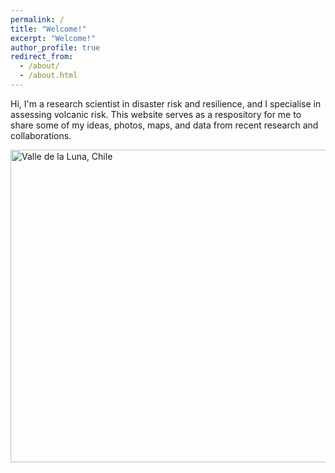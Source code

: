 ```yaml
---
permalink: /
title: "Welcome!"
excerpt: "Welcome!"
author_profile: true
redirect_from: 
  - /about/
  - /about.html
---
```


Hi, I'm a research scientist in disaster risk and resilience, and I specialise in assessing volcanic risk. This website serves as a respository for me to share some of my ideas, photos, maps, and data from recent research and collaborations.

<img src="https://lh3.googleusercontent.com/8f1D_yK2ZoV5ujJGATFaLB9j94CpMOKqZPEcOF6ikb8qAKr1JkW5Eo-284MxV2pSs2rHip7GPEgevjn6Lp6OEg9WfjSdwlscak8Qgy2JlekV7cdew8de_R6BnsJvLU5NxPdC0IdzF4C4jAKjwQQDcs3U9CmejEWswWtkDdRwaLtTiYMzrUBOXLqTcCYqWeMiJoOaBsAF_Ia1hE-OmnZLc7AuCFuA5p29Pdy1EJZh2jlOj0KRs2WTSMX9fzZJUvsf94BkymaGhj2Ev-nRUn3Pl2c5ng8fBX2olvKSInFBqCz8m7fzghm1NGiegu-G1Oy_pk9msyXR9db3ExSzFNzGQ8m2YYrJ5xiVypSVWy0EHD3wHSKAHYp8yPVf64-wDmgHlMSkw1lpZlExoxM4INmBQUExUFBM4ZkaM9Z52GRyryxfIWgQuGj03IwiP6Q1lKsHmFYfojwiB50l2J7cB8MRlf5d5ZX9l81TBnuCxq6pnIh4o-czefTVdVNAL6cCTxgR7GYaqTTXpBLzNe8a1UKBk-6XBWXNM_mMjQfdkBnryx1TtSfeTeRy_hvRP9rav0-dLV7X7x2UB9PkQX7iBNCPz-y1YFzwDnM9WombDZEyZpUQvlLeIMaS3W4ZqzZRutLA7hmB9rTzlSJkMMPbfSDfiKtvF4uA6Vl5_LD4VByPitFHo-_timz8LbM=w1204-h903-no" alt="Valle de la Luna, Chile" width="665" height="500">
